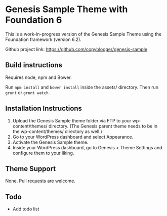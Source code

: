 # Genesis Sample Theme with Foundation 6

This is a work-in-progress version of the Genesis Sample Theme using the Foundation framework (version 6.2).

Github project link: https://github.com/copyblogger/genesis-sample

## Build instructions

Requires node, npm and Bower.

Run `npm install` and `bower install` inside the assets/ directory. Then run `grunt` or `grunt watch`.

## Installation Instructions

1. Upload the Genesis Sample theme folder via FTP to your wp-content/themes/ directory. (The Genesis parent theme needs to be in the wp-content/themes/ directory as well.)
2. Go to your WordPress dashboard and select Appearance.
3. Activate the Genesis Sample theme.
4. Inside your WordPress dashboard, go to Genesis > Theme Settings and configure them to your liking.


## Theme Support

None. Pull requests are welcome.

## Todo

- Add todo list
